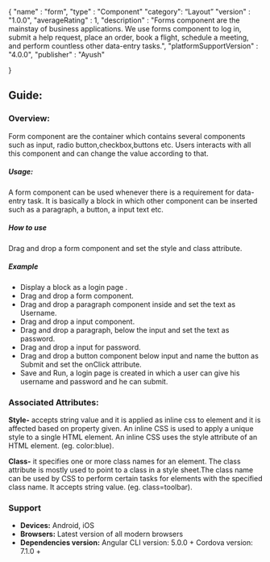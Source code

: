 
{
  "name" : "form",
  "type" : "Component"
  "category": “Layout”
  "version" : "1.0.0",
  "averageRating" : 1,
  "description" : "Forms component are the mainstay of business applications. We use forms component to log in, submit a help request, place an order, book a flight, schedule a meeting, and perform countless other data-entry tasks.",
  "platformSupportVersion" : "4.0.0",
  "publisher" : "Ayush"

}



## Guide:
### Overview:
Form component are the container which contains several components such as input, radio button,checkbox,buttons etc. Users interacts with all this component and can change the value according to that.




##### Usage:
A form component can be used whenever there is a requirement for data-entry task. It is basically a block in which other component can be inserted such as a paragraph, a button, a input text etc.


##### How to use
Drag and drop a form component and set the style and class attribute. 

##### Example
- Display a block as a login page .
- Drag and drop a form component.
- Drag and drop a paragraph component inside and set the text as Username.
- Drag and drop a input component.
- Drag and drop a paragraph, below the input and set the text as password.
- Drag and drop a input for password.
- Drag and drop a button component below input and name the button as Submit and set the onClick attribute.
- Save and Run, a login page is created in which a user can give his username and password and he can  submit.




### Associated Attributes:
**Style-** accepts string value and it is applied as inline css to element and it is affected based on property given. An inline CSS is used to apply a unique style to a single HTML element. An inline CSS uses the style attribute of an HTML element.
(eg. color:blue).

**Class-** it specifies one or more class names for an element. The class attribute is mostly used to point to a class in a style sheet.The class name can be used by CSS to perform certain tasks for elements with the specified class name. It accepts string value. (eg. class=toolbar).




### Support 
- **Devices:** Android, iOS
- **Browsers:**  Latest version of all modern browsers
- **Dependencies version:** 
Angular CLI version: 5.0.0 + 
 Cordova version: 7.1.0 +











